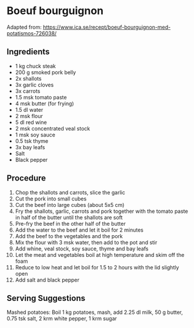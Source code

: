# Boeuf bourguignon
Adapted from: https://www.ica.se/recept/boeuf-bourguignon-med-potatismos-726038/
## Ingredients
- 1 kg chuck steak
- 200 g smoked pork belly
- 2x shallots
- 3x garlic cloves
- 3x carrots
- 1.5 msk tomato paste
- 4 msk butter (for frying)
- 1.5 dl water
- 2 msk flour
- 5 dl red wine
- 2 msk concentrated veal stock
- 1 msk soy sauce
- 0.5 tsk thyme
- 3x bay leafs
- Salt
- Black pepper
## Procedure
1. Chop the shallots and carrots, slice the garlic
2. Cut the pork into small cubes
3. Cut the beef into large cubes (about 5x5 cm)
4. Fry the shallots, garlic, carrots and pork together with the tomato paste in half of the butter until the shallots are soft
5. Pre-fry the beef in the other half of the butter
6. Add the water to the beef and let it boil for 2 minutes
7. Add the beef to the vegetables and the pork
8. Mix the flour with 3 msk water, then add to the pot and stir
9. Add whine, veal stock, soy sauce, thyme and bay leafs
10. Let the meat and vegetables boil at high temperature and skim off the foam
11. Reduce to low heat and let boil for 1.5 to 2 hours with the lid slightly open
12. Add salt and black pepper
## Serving Suggestions
Mashed potatoes: Boil 1 kg potatoes, mash, add 2.25 dl milk, 50 g butter, 0.75 tsk salt, 2 krm white pepper, 1 krm sugar
